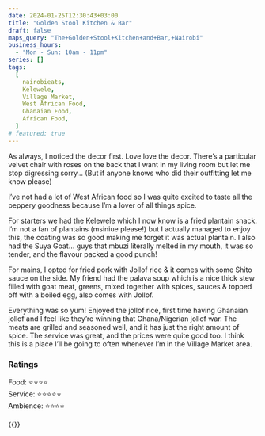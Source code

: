 ```yaml
---
date: 2024-01-25T12:30:43+03:00
title: "Golden Stool Kitchen & Bar"
draft: false
maps_query: "The+Golden+Stool+Kitchen+and+Bar,+Nairobi"
business_hours:
  - "Mon - Sun: 10am - 11pm"
series: []
tags:
  [
    nairobieats,
    Kelewele,
    Village Market,
    West African Food,
    Ghanaian Food,
    African Food,
  ]
# featured: true
---
```


As always, I noticed the decor first. Love love the decor. There’s a particular velvet chair with roses on the back that I want in my living room but let me stop digressing sorry… (But if anyone knows who did their outfitting let me know please)

I’ve not had a lot of West African food so I was quite excited to taste all the peppery goodness because I’m a lover of all things spice.

For starters we had the Kelewele which I now know is a fried plantain snack. I’m not a fan of plantains (msiniue please!) but I actually managed to enjoy this, the coating was so good making me forget it was actual plantain. I also had the Suya Goat… guys that mbuzi literally melted in my mouth, it was so tender, and the flavour packed a good punch!

For mains, I opted for fried pork with Jollof rice & it comes with some Shito sauce on the side. My friend had the palava soup which is a nice thick stew filled with goat meat, greens, mixed together with spices, sauces & topped off with a boiled egg, also comes with Jollof.

Everything was so yum! Enjoyed the jollof rice, first time having Ghanaian jollof and I feel like they’re winning that Ghana/Nigerian jollof war. The meats are grilled and seasoned well, and it has just the right amount of spice. The service was great, and the prices were quite good too. I think this is a place I’ll be going to often whenever I’m in the Village Market area.

### Ratings

Food: ⭐️⭐️⭐️⭐️<br>
Service: ⭐️⭐️⭐️⭐️⭐️<br>
Ambience: ⭐️⭐️⭐️⭐️<br>

{{<remote-image-gallery key="golden-stool">}}
